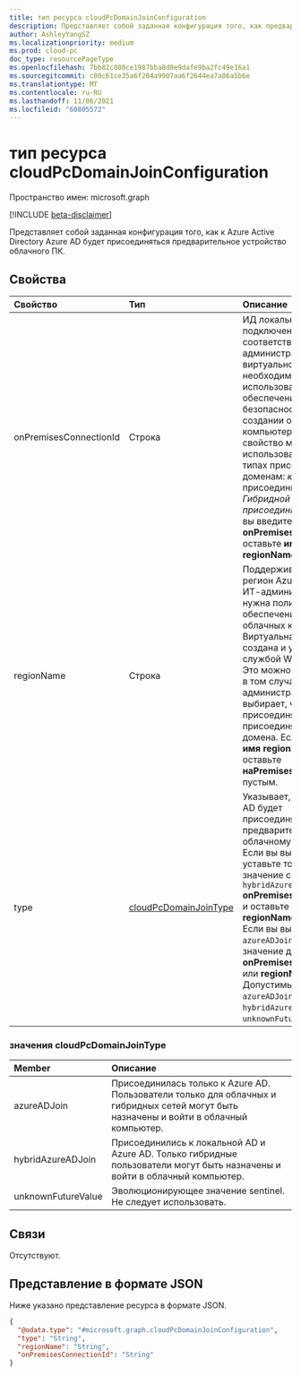 ```yaml
---
title: тип ресурса cloudPcDomainJoinConfiguration
description: Представляет собой заданная конфигурация того, как предварительное устройство облачного ПК будет присоединяться к Azure Active Directory.
author: AshleyYangSZ
ms.localizationpriority: medium
ms.prod: cloud-pc
doc_type: resourcePageType
ms.openlocfilehash: 7bb82c080ce1987bba8d0e9dafe9ba2fc49e16a1
ms.sourcegitcommit: c00c61ce35a6f204a9907aa6f2644ea7a86a5b6e
ms.translationtype: MT
ms.contentlocale: ru-RU
ms.lasthandoff: 11/06/2021
ms.locfileid: "60805572"
---
```

# <a name="cloudpcdomainjoinconfiguration-resource-type"></a>тип ресурса cloudPcDomainJoinConfiguration

Пространство имен: microsoft.graph

[!INCLUDE [beta-disclaimer](../../includes/beta-disclaimer.md)]

Представляет собой заданная конфигурация того, как к Azure Active Directory Azure AD будет присоединяться предварительное устройство облачного ПК.

## <a name="properties"></a>Свойства
|Свойство|Тип|Описание|
|:---|:---|:---|
|onPremisesConnectionId|Строка|ИД локального подключения, который соответствует ИТ-администраторам виртуальной сети, необходимо использовать политику обеспечения безопасности при создании облачных компьютеров. Это свойство можно использовать в обоих типах присоединяться к доменам: _к Azure AD_ присоединились или _к Гибридной Azure AD присоединились._ Если вы введите **onPremisesConnectionId,** оставьте **имя regionName** пустым.|
|regionName|Строка|Поддерживаемый регион Azure, в котором ИТ-администратору нужна политика обеспечения создания облачных компьютеров. Виртуальная сеть будет создана и управляется службой Windows 365. Это можно ввести только в том случае, если ИТ-администратор выбирает, что Azure AD присоединяется к типу присоединяемого домена. Если вы введите **имя regionName,** оставьте **наPremisesConnectionId** пустым.|
|type|[cloudPcDomainJoinType](#cloudpcdomainjointype-values)|Указывает, как к Azure AD будет присоединяться к предварительному облачному компьютеру. Если вы выберете тип, уставьте только значение свойства `hybridAzureADJoin` **onPremisesConnectionId** и оставьте **имя regionName** пустым. Если вы выбираете `azureADJoin` тип, уведите значение для **onPremisesConnectionId** или **regionName.** Допустимые значения: `azureADJoin`, `hybridAzureADJoin`, `unknownFutureValue`.|

### <a name="cloudpcdomainjointype-values"></a>значения cloudPcDomainJoinType

|Member|Описание|
|:---|:---|
|azureADJoin|Присоединилась только к Azure AD. Пользователи только для облачных и гибридных сетей могут быть назначены и войти в облачный компьютер.|
|hybridAzureADJoin|Присоединились к локальной AD и Azure AD. Только гибридные пользователи могут быть назначены и войти в облачный компьютер.|
|unknownFutureValue|Эволюционирующее значение sentinel. Не следует использовать.|

## <a name="relationships"></a>Связи
Отсутствуют.

## <a name="json-representation"></a>Представление в формате JSON
Ниже указано представление ресурса в формате JSON.
<!-- {
  "blockType": "resource",
  "@odata.type": "microsoft.graph.cloudPcDomainJoinConfiguration"
}
-->
``` json
{
  "@odata.type": "#microsoft.graph.cloudPcDomainJoinConfiguration",
  "type": "String",
  "regionName": "String",
  "onPremisesConnectionId": "String"
}
```
